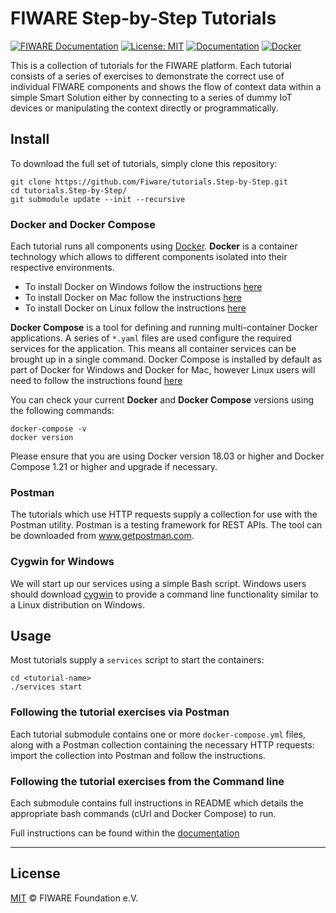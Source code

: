 # FIWARE Step-by-Step Tutorials

[![FIWARE Documentation](https://nexus.lab.fiware.org/repository/raw/public/badges/chapters/documentation.svg)](https://fiware-tutorials.rtfd.io)
[![License: MIT](https://img.shields.io/github/license/fiware/tutorials.Step-by-Step.svg)](https://opensource.org/licenses/MIT)
[![Documentation](https://img.shields.io/readthedocs/fiware-tutorials.svg)](https://fiware-tutorials.rtfd.io)
[![Docker](https://img.shields.io/docker/pulls/fiware/tutorials.context-provider.svg)](https://hub.docker.com/r/fiware/tutorials.context-provider/)

This is a collection of tutorials for the FIWARE platform. Each tutorial consists of a series
of exercises to demonstrate the correct use of individual FIWARE components and shows the flow of context
data within a simple Smart Solution either by connecting to a series of dummy IoT devices or manipulating
the context directly or programmatically.


## Install

To download the full set of tutorials, simply clone this repository:

```console
git clone https://github.com/Fiware/tutorials.Step-by-Step.git
cd tutorials.Step-by-Step/
git submodule update --init --recursive
```

### Docker and Docker Compose

Each tutorial runs all components using [Docker](https://www.docker.com). **Docker** is a container technology which allows to different components isolated into their respective environments.

* To install Docker on Windows follow the instructions [here](https://docs.docker.com/docker-for-windows/)
* To install Docker on Mac follow the instructions [here](https://docs.docker.com/docker-for-mac/)
* To install Docker on Linux follow the instructions [here](https://docs.docker.com/install/)

**Docker Compose** is a tool for defining and running multi-container Docker applications. A  series of `*.yaml`
files are used configure the required services for the application. This means all container services can be
brought up in a single command. Docker Compose is installed by default as part of Docker for Windows and
Docker for Mac, however Linux users will need to follow the instructions found [here](https://docs.docker.com/compose/install/)

You can check your current **Docker** and **Docker Compose** versions using the following commands:

```console
docker-compose -v
docker version
```

Please ensure that you are using Docker version 18.03 or higher and Docker Compose 1.21 or higher and upgrade if necessary.


### Postman

The tutorials which use HTTP requests supply a collection for use with the Postman utility. Postman is a testing
framework for REST APIs. The tool can be downloaded from www.getpostman.com.

### Cygwin for Windows

We will start up our services using a simple Bash script. Windows users should download [cygwin](http://www.cygwin.com/) to provide a command line functionality similar to a Linux distribution on Windows.



## Usage

Most tutorials supply a `services` script to start the containers:

```console
cd <tutorial-name>
./services start
```

### Following the tutorial exercises via Postman

Each tutorial submodule contains one or more `docker-compose.yml` files, along with a Postman collection
containing the necessary HTTP requests: import the collection into Postman and follow the instructions.

### Following the tutorial exercises from the Command line

Each submodule contains full instructions in README which details the  appropriate bash commands
(cUrl and Docker Compose) to run.

Full instructions can be found within the [documentation](https://fiware-tutorials.rtfd.io)

---

## License

[MIT](LICENSE) © FIWARE Foundation e.V.

